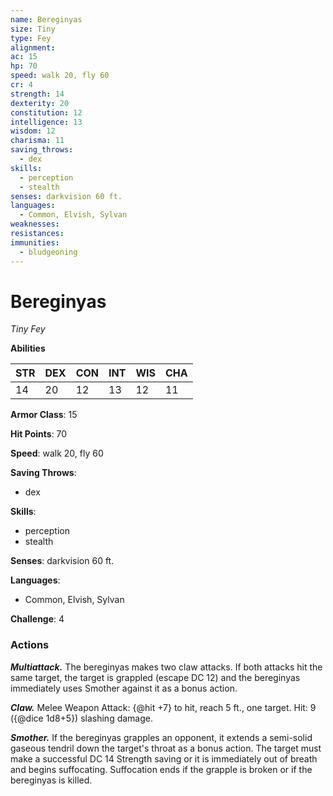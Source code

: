 ```yaml
---
name: Bereginyas
size: Tiny
type: Fey
alignment: 
ac: 15
hp: 70
speed: walk 20, fly 60
cr: 4
strength: 14
dexterity: 20
constitution: 12
intelligence: 13
wisdom: 12
charisma: 11
saving_throws:
  - dex
skills:
  - perception
  - stealth
senses: darkvision 60 ft.
languages:
  - Common, Elvish, Sylvan
weaknesses:
resistances:
immunities:
  - bludgeoning
---
```


# Bereginyas

*Tiny Fey*

**Abilities**

| STR | DEX | CON | INT | WIS | CHA |
| --- | --- | --- | --- | --- | --- |
| 14  | 20  | 12  | 13  | 12  | 11  |

**Armor Class**: 15

**Hit Points**: 70

**Speed**: walk 20, fly 60

**Saving Throws**:
  - dex

**Skills**:
  - perception
  - stealth

**Senses**: darkvision 60 ft.

**Languages**:
  - Common, Elvish, Sylvan

**Challenge**: 4

### Actions
***Multiattack.*** The bereginyas makes two claw attacks. If both attacks hit the same target, the target is grappled (escape DC 12) and the bereginyas immediately uses Smother against it as a bonus action.

***Claw.*** Melee Weapon Attack: {@hit +7} to hit, reach 5 ft., one target. Hit: 9 ({@dice 1d8+5}) slashing damage.

***Smother.*** If the bereginyas grapples an opponent, it extends a semi-solid gaseous tendril down the target's throat as a bonus action. The target must make a successful DC 14 Strength saving or it is immediately out of breath and begins suffocating. Suffocation ends if the grapple is broken or if the bereginyas is killed.

